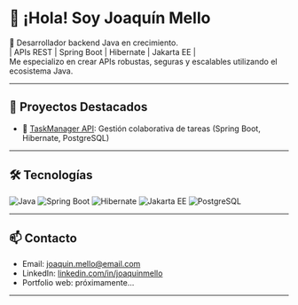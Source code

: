 # 👋 ¡Hola! Soy Joaquín Mello

🎯 Desarrollador backend Java en crecimiento.
<br>
| APIs REST | Spring Boot | Hibernate | Jakarta EE |  
Me especializo en crear APIs robustas, seguras y escalables utilizando el ecosistema Java.

---

## 🚀 Proyectos Destacados

- 🔧 [TaskManager API](https://github.com/joaquinmello/TaskManager-API): Gestión colaborativa de tareas (Spring Boot, Hibernate, PostgreSQL)

---

## 🛠️ Tecnologías

![Java](https://img.shields.io/badge/Java-17-%23ED8B00?style=for-the-badge&logo=openjdk&logoColor=white)
![Spring Boot](https://img.shields.io/badge/Spring_Boot-2.7.0-%236DB33F?style=for-the-badge&logo=spring-boot&logoColor=white)
![Hibernate](https://img.shields.io/badge/Hibernate-ORM-%234B32C3?style=for-the-badge&logo=hibernate&logoColor=white)
![Jakarta EE](https://img.shields.io/badge/Jakarta_EE-%23007ACC?style=for-the-badge&logo=jakartaee&logoColor=white)
![PostgreSQL](https://img.shields.io/badge/PostgreSQL-15-%23316192?style=for-the-badge&logo=postgresql&logoColor=white)

---

## 📫 Contacto

- Email: joaquin.mello@email.com
- LinkedIn: [linkedin.com/in/joaquinmello](https://www.linkedin.com/in/joaquin-mello/)
- Portfolio web: próximamente...

---
